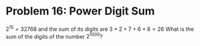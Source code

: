 # Problem 16: Power Digit Sum

$2^{15} = 32768$ and the sum of its digits are $3 + 2 + 7 + 6 + 8 = 26$
What is the sum of the digits of the number $2^{1000}$?